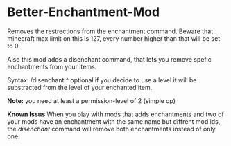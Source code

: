 # Better-Enchantment-Mod
Removes the restrections from the enchantment command. Beware that minecraft max limit on this is 127, every number higher than that will be set to 0.

Also this mod adds a disenchant command, that lets you remove spefic enchantments from your items.

Syntax: /disenchant <target> <enchantment> <level>
                                             ^
                                           optional
if you decide to use a level it will be substracted from the level of your enchanted item.

**Note:** you need at least a permission-level of 2 (simple op)

**Known Issus** When you play with mods that adds enchantments and two of your mods have an enchantment with the same name but diffrent mod ids, the *disenchant* command will remove both enchantments instead of only one.
